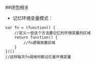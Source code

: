 ##闭包相关

- 记忆环境变量模式：
```
var fn = (function() {
	//定义一些这个方法要记忆的环境变量的区域
	return function() {
		//fn逻辑放置区域
	}
})()
//这样每次fn调用时都记忆者环境变量
```